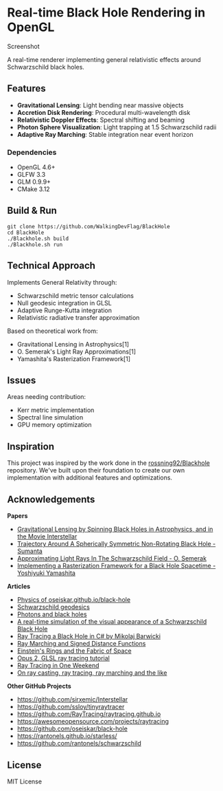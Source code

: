 # Real-time Black Hole Rendering in OpenGL

Screenshot

A real-time renderer implementing general relativistic effects around Schwarzschild black holes.

## Features

- **Gravitational Lensing**: Light bending near massive objects
- **Accretion Disk Rendering**: Procedural multi-wavelength disk
- **Relativistic Doppler Effects**: Spectral shifting and beaming
- **Photon Sphere Visualization**: Light trapping at 1.5 Schwarzschild radii
- **Adaptive Ray Marching**: Stable integration near event horizon

### Dependencies
- OpenGL 4.6+
- GLFW 3.3
- GLM 0.9.9+
- CMake 3.12

## Build & Run
```
git clone https://github.com/WalkingDevFlag/BlackHole
cd BlackHole
./Blackhole.sh build
./Blackhole.sh run
```

## Technical Approach

Implements General Relativity through:
- Schwarzschild metric tensor calculations
- Null geodesic integration in GLSL
- Adaptive Runge-Kutta integration
- Relativistic radiative transfer approximation

Based on theoretical work from:
- Gravitational Lensing in Astrophysics[1]
- O. Semerak's Light Ray Approximations[1]
- Yamashita's Rasterization Framework[1]

## Issues

Areas needing contribution:
- Kerr metric implementation
- Spectral line simulation
- GPU memory optimization

## Inspiration

This project was inspired by the work done in the [rossning92/Blackhole](https://github.com/rossning92/Blackhole) repository. We've built upon their foundation to create our own implementation with additional features and optimizations.

## Acknowledgements

**Papers**
- [Gravitational Lensing by Spinning Black Holes in Astrophysics, and in the Movie Interstellar](https://arxiv.org/pdf/1502.03808.pdf)
- [Trajectory Around A Spherically Symmetric Non-Rotating Black Hole - Sumanta](https://arxiv.org/pdf/1109.0676)
- [Approximating Light Rays In The Schwarzschild Field - O. Semerak](https://arxiv.org/pdf/1412.5650)
- [Implementing a Rasterization Framework for a Black Hole Spacetime - Yoshiyuki Yamashita](https://www.semanticscholar.org/paper/Implementing-a-Rasterization-Framework-for-a-Black-Yamashita/90a9b04b7153462da9d8edecdfa8262bdd689a4c?p2df)

**Articles**
- [Physics of oseiskar.github.io/black-hole](https://oseiskar.github.io/black-hole/docs/physics.html)
- [Schwarzschild geodesics](https://en.wikipedia.org/wiki/Schwarzschild_geodesics)
- [Photons and black holes](https://flannelhead.github.io/posts/2016-03-06-photons-and-black-holes.html)
- [A real-time simulation of the visual appearance of a Schwarzschild Black Hole](http://spiro.fisica.unipd.it/~antonell/schwarzschild/)
- [Ray Tracing a Black Hole in C# by Mikolaj Barwicki](https://www.codeproject.com/Articles/994466/Ray-Tracing-a-Black-Hole-in-Csharp)
- [Ray Marching and Signed Distance Functions](http://jamie-wong.com/2016/07/15/ray-marching-signed-distance-functions/)
- [Einstein's Rings and the Fabric of Space](https://www.youtube.com/watch?v=Rl8H4XEs0hw)
- [Opus 2, GLSL ray tracing tutorial](http://fhtr.blogspot.com/2013/12/opus-2-glsl-ray-tracing-tutorial.html)
- [Ray Tracing in One Weekend](https://raytracing.github.io/)
- [On ray casting, ray tracing, ray marching and the like](https://hugi.scene.org/online/hugi37/hugi%2037%20-%20coding%20adok%20on%20ray%20casting,%20ray%20tracing,%20ray%20marching%20and%20the%20like.htm)

**Other GitHub Projects**
- https://github.com/sirxemic/Interstellar
- https://github.com/ssloy/tinyraytracer
- https://github.com/RayTracing/raytracing.github.io
- https://awesomeopensource.com/projects/raytracing
- https://github.com/oseiskar/black-hole
- https://rantonels.github.io/starless/
- https://github.com/rantonels/schwarzschild

## License

MIT License
